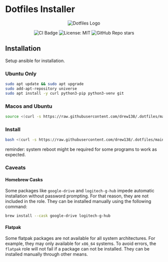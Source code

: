 # Dotfiles Installer

<p align="center">
  <img src="https://raw.githubusercontent.com/drew138/.dotfiles/main/assets/Dotfiles-Logo.png" alt="Dotfiles Logo" />
</p>

<div align="center">
  <img src="https://github.com/drew138/.dotfiles/actions/workflows/ci.yml/badge.svg?event=push" alt="CI Badge">
  <img src="https://img.shields.io/badge/License-MIT-yellow.svg" alt="License: MIT">
  <img src="https://img.shields.io/github/stars/drew138/.dotfiles?style=social" alt="GitHub Repo stars">
</div>

## Installation

Setup ansible for installation.

### Ubuntu Only

```bash
sudo apt update && sudo apt upgrade
sudo add-apt-repository universe
sudo apt install -y curl python3-pip python3-venv git
```

### Macos and Ubuntu

```bash
source <(curl -s https://raw.githubusercontent.com/drew138/.dotfiles/main/roles/scripts/files/setup_ansible.sh)
```

### Install

```bash
bash <(curl -s https://raw.githubusercontent.com/drew138/.dotfiles/main/roles/scripts/files/install.sh)
```

reminder: system reboot might be required for some programs to work as expected.

### Caveats

#### Homebrew Casks

Some packages like `google-drive` and `logitech-g-hub` impede automatic installation
without password prompting. For that reason, they are not included in the role.
They can be installed manually using the following command:

```bash
brew install --cask google-drive logitech-g-hub
```

#### Flatpak

Some flatpak packages are not available for all system architectures.
For example, they may only available for `x86_64` systems.
To avoid errors, the `flatpak` role will not fail if a package can not be installed.
They can be installed manually through other means.
